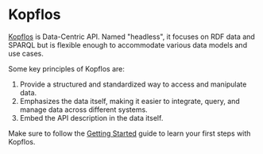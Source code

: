 # Kopflos

[Kopflos](https://github.com/zazuko/kopflos/) is Data-Centric API. Named "headless", it focuses on 
RDF data and SPARQL but is flexible enough to accommodate various data models and use cases.

Some key principles of Kopflos are:

1. Provide a structured and standardized way to access and manipulate data.
2. Emphasizes the data itself, making it easier to integrate, query, and manage data across different systems.
3. Embed the API description in the data itself.

Make sure to follow the [Getting Started](./tutorials/gettings-started.md) guide to learn your first steps with Kopflos.
